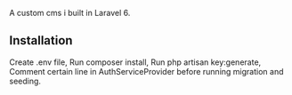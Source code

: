 A custom cms i built in Laravel 6.

## Installation
Create .env file,
Run composer install,
Run php artisan key:generate,
Comment certain line in AuthServiceProvider before running migration and seeding.
